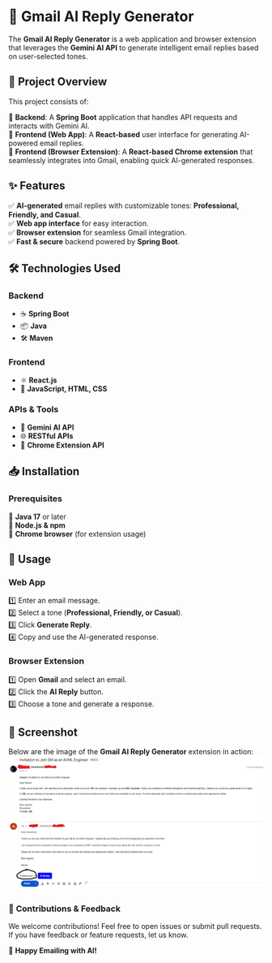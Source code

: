 # 📧 Gmail AI Reply Generator  

The **Gmail AI Reply Generator** is a web application and browser extension that leverages the **Gemini AI API** to generate intelligent email replies based on user-selected tones.  

## 🚀 Project Overview  

This project consists of:  

🔹 **Backend**: A **Spring Boot** application that handles API requests and interacts with Gemini AI.  
🔹 **Frontend (Web App)**: A **React-based** user interface for generating AI-powered email replies.  
🔹 **Frontend (Browser Extension)**: A **React-based Chrome extension** that seamlessly integrates into Gmail, enabling quick AI-generated responses.  

## ✨ Features  

✅ **AI-generated** email replies with customizable tones: **Professional, Friendly, and Casual**.  
✅ **Web app interface** for easy interaction.  
✅ **Browser extension** for seamless Gmail integration.  
✅ **Fast & secure** backend powered by **Spring Boot**.  

## 🛠️ Technologies Used  

### **Backend**  
- ☕ **Spring Boot**  
- 📦 **Java**  
- 🛠 **Maven**  

### **Frontend**  
- ⚛️ **React.js**  
- 🎨 **JavaScript, HTML, CSS**  

### **APIs & Tools**  
- 🤖 **Gemini AI API**  
- 🌐 **RESTful APIs**  
- 🧩 **Chrome Extension API**  

## 📥 Installation  

### **Prerequisites**  
🔹 **Java 17** or later  
🔹 **Node.js & npm**  
🔹 **Chrome browser** (for extension usage)  

## 📌 Usage  

### **Web App**  
1️⃣ Enter an email message.  
2️⃣ Select a tone (**Professional, Friendly, or Casual**).  
3️⃣ Click **Generate Reply**.  
4️⃣ Copy and use the AI-generated response.  

### **Browser Extension**  
1️⃣ Open **Gmail** and select an email.  
2️⃣ Click the **AI Reply** button.  
3️⃣ Choose a tone and generate a response.  

## 📸 Screenshot  

Below are the image of the **Gmail AI Reply Generator** extension in action:  
![image alt](https://github.com/Ace007-0/Gmail-AI-Reply-/blob/c78aa23708c1059034736fef8bcec572f577e206/ai_R1.png)


### 📢 **Contributions & Feedback**  
We welcome contributions! Feel free to open issues or submit pull requests. If you have feedback or feature requests, let us know.  

🔗 **Happy Emailing with AI!**  
